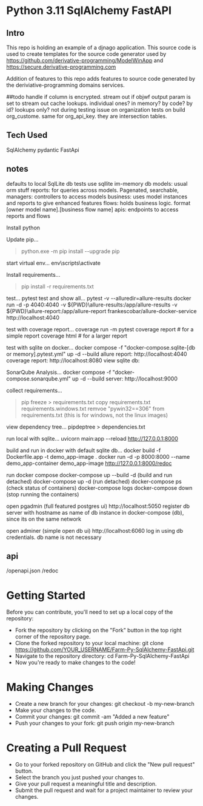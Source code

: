 # Python 3.11 SqlAlchemy FastAPI

## Intro

This repo is holding an example of a djnago application. This source code is used to create templates for the source code generator used by  https://github.com/derivative-programming/ModelWinApp and https://secure.derivative-programming.com

Addition of features to this repo adds features to source code generated by the deriviative-programming domains services.
  
##todo
handle if column is encrypted. 
stream out if objwf output param is set to stream out 
cache lookups. individual ones? in memory? by code? by id? lookups only? not during testing
issue on organization tests on  build org_custome. same for org_api_key.  they are intersection tables.

## Tech Used 
SqlAlchemy
pydantic
FastApi

## notes
defaults to local SqlLite db
tests use sqllite im-memory db
models: usual orm stuff
reports: for queries across models. Pagenated, searchable,
managers: controllers to access models
business: uses model instances and reports to give enhanced features
flows: holds business logic. format [owner model name].[business flow name]
apis: endpoints to access reports and flows

Install python

Update pip...
>python.exe -m pip install --upgrade pip

start virtual env...
env\scripts\activate

Install requirements...
>pip install -r requirements.txt

test...
pytest
test and show all...
pytest -v --alluredir=allure-results
docker run -d -p 4040:4040 -v ${PWD}\allure-results:/app/allure-results -v ${PWD}\allure-report:/app/allure-report frankescobar/allure-docker-service
http://localhost:4040

test with coverage report...
coverage run -m pytest
coverage report  # for a simple report
coverage html # for a larger report

test with sqlite on docker...
docker compose -f "docker-compose.sqlite-[db or memory].pytest.yml" up -d --build
allure report: http://localhost:4040
coverage report: http://localhost:8080
view sqlite db: 

SonarQube Analysis...
docker compose -f "docker-compose.sonarqube.yml" up -d --build
server: http://localhost:9000


collect requirements...
>pip freeze > requirements.txt
copy requirements.txt requirements.windows.txt
remvoe "pywin32==306" from requirements.txt (this is for windows, not the linux images)

view dependency tree...
pipdeptree > dependencies.txt


run local with sqlite...
uvicorn main:app --reload
http://127.0.0.1:8000

build and run in docker with default sqlite db...
docker build -f Dockerfile.app -t demo_app-image .
docker run -d -p 8000:8000 --name demo_app-container  demo_app-image
http://127.0.0.1:8000/redoc

run docker compose
docker-compose up --build -d (build and run detached)
docker-compose up -d (run detached)
docker-compose ps (check status of containers)
docker-compose logs <service-name>
docker-compose down (stop running the containers)

open pgadmin (full featured postgres ui)
http://localhost:5050
register db server with hostname as name of db instance in docker-compose (db), since its on the same network

open adminer (simple open db ui)
http://localhost:6060
log in using db credentials. db name is not necessary


## api
/openapi.json
/redoc
 

# Getting Started
Before you can contribute, you'll need to set up a local copy of the repository:

* Fork the repository by clicking on the "Fork" button in the top right corner of the repository page.
* Clone the forked repository to your local machine: git clone https://github.com/YOUR_USERNAME/Farm-Py-SqlAlchemy-FastApi.git
* Navigate to the repository directory: cd Farm-Py-SqlAlchemy-FastApi
* Now you're ready to make changes to the code!

# Making Changes
* Create a new branch for your changes: git checkout -b my-new-branch
* Make your changes to the code.
* Commit your changes: git commit -am "Added a new feature"
* Push your changes to your fork: git push origin my-new-branch

# Creating a Pull Request
* Go to your forked repository on GitHub and click the "New pull request" button.
* Select the branch you just pushed your changes to.
* Give your pull request a meaningful title and description.
* Submit the pull request and wait for a project maintainer to review your changes.
